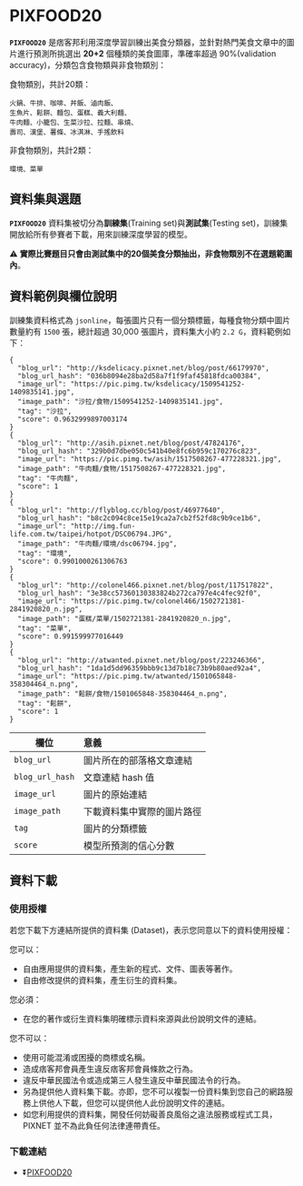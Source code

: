 # PIXFOOD20

**`PIXFOOD20`** 是痞客邦利用深度學習訓練出美食分類器，並針對熱門美食文章中的圖片進行預測所挑選出 **20+2** 個種類的美食圖庫，準確率超過 90%(validation accuracy)，分類包含食物類與非食物類別：

食物類別，共計20類：
```
火鍋、牛排、咖啡、丼飯、滷肉飯、
生魚片、鬆餅、麵包、蛋糕、義大利麵、
牛肉麵、小籠包、生菜沙拉、拉麵、串燒、
壽司、漢堡、薯條、冰淇淋、手搖飲料
```

非食物類別，共計2類：
```
環境、菜單
```

## 資料集與選題

**`PIXFOOD20`** 資料集被切分為**訓練集**(Training set)與**測試集**(Testing set)，訓練集開放給所有參賽者下載，用來訓練深度學習的模型。

⚠️ **實際比賽題目只會由測試集中的20個美食分類抽出，非食物類別不在選題範圍內**。

## 資料範例與欄位說明

訓練集資料格式為 `jsonline`，每張圖片只有一個分類標籤，每種食物分類中圖片數量約有 `1500` 張，總計超過 30,000 張圖片，資料集大小約 `2.2 G`，資料範例如下：

```
{
  "blog_url": "http://ksdelicacy.pixnet.net/blog/post/66179970",
  "blog_url_hash": "036b8094e28ba2d58a7f1f9faf45818fdca00384",
  "image_url": "https://pic.pimg.tw/ksdelicacy/1509541252-1409835141.jpg",
  "image_path": "沙拉/食物/1509541252-1409835141.jpg",
  "tag": "沙拉",
  "score": 0.9632999897003174
}
{
  "blog_url": "http://asih.pixnet.net/blog/post/47824176",
  "blog_url_hash": "329b0d7dbe050c541b40e8fc6b959c170276c823",
  "image_url": "https://pic.pimg.tw/asih/1517508267-477228321.jpg",
  "image_path": "牛肉麵/食物/1517508267-477228321.jpg",
  "tag": "牛肉麵",
  "score": 1
}
{
  "blog_url": "http://flyblog.cc/blog/post/46977640",
  "blog_url_hash": "b8c2c094c8ce15e19ca2a7cb2f52fd8c9b9ce1b6",
  "image_url": "http://img.fun-life.com.tw/taipei/hotpot/DSC06794.JPG",
  "image_path": "牛肉麵/環境/dsc06794.jpg",
  "tag": "環境",
  "score": 0.9901000261306763
}
{
  "blog_url": "http://colonel466.pixnet.net/blog/post/117517822",
  "blog_url_hash": "3e38cc57360130383824b272ca797e4c4fec92f0",
  "image_url": "https://pic.pimg.tw/colonel466/1502721381-2841920820_n.jpg",
  "image_path": "蛋糕/菜單/1502721381-2841920820_n.jpg",
  "tag": "菜單",
  "score": 0.991599977016449
}
{
  "blog_url": "http://atwanted.pixnet.net/blog/post/223246366",
  "blog_url_hash": "1da1d5dd96359bbb9c13d7b18c73b9b80aed92a4",
  "image_url": "https://pic.pimg.tw/atwanted/1501065848-358304464_n.png",
  "image_path": "鬆餅/食物/1501065848-358304464_n.png",
  "tag": "鬆餅",
  "score": 1
}
```

欄位             |意義
----------------|:------------------
`blog_url`      | 圖片所在的部落格文章連結
`blog_url_hash` | 文章連結 hash 值
`image_url`     | 圖片的原始連結
`image_path`    | 下載資料集中實際的圖片路徑
`tag`           | 圖片的分類標籤
`score`         | 模型所預測的信心分數



## 資料下載

### 使用授權
若您下載下方連結所提供的資料集 (Dataset)，表示您同意以下的資料使用授權：

您可以：
* 自由應用提供的資料集，產生新的程式、文件、圖表等著作。
* 自由修改提供的資料集，產生衍生的資料集。

您必須：
* 在您的著作或衍生資料集明確標示資料來源與此份說明文件的連結。

您不可以：
* 使用可能混淆或困擾的商標或名稱。
* 造成痞客邦會員產生違反痞客邦會員條款之行為。
* 違反中華民國法令或造成第三人發生違反中華民國法令的行為。
* 另為提供他人資料集下載。亦即，您不可以複製一份資料集到您自己的網路服務上供他人下載，但您可以提供他人此份說明文件的連結。
* 如您利用提供的資料集，開發任何妨礙善良風俗之違法服務或程式工具，PIXNET 並不為此負任何法律連帶責任。

### 下載連結

* ⏬[PIXFOOD20](https://drive.google.com/open?id=1O1UiZYXx1vuKPej02MujxkmgZw67S0_t)

